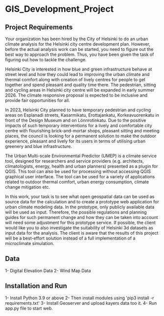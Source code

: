 # GIS_Development_Project

## Project Requirements
Your organization has been hired by the City of Helsinki to do an urban climate analysis for the Helsinki city centre development plan. However, before the actual analysis work can be started, you need to figure out the best way to approach the problem. Thus, you have been given the task of figuring out how to tackle the challenge.

Helsinki City is interested in how blue and green infrastructure behave at street level and how they could lead to improving the urban climate and thermal comfort along with creation of lively centres for people to get together and spend pleasant and quality time there. The pedestrian, sitting and cycling areas in Helsinki city centre will be expanded in early summer 2026. The climate responsive proposal is expected to be inclusive and provide fair opportunities for all.

In 2023, Helsinki City planned to have temporary pedestrian and cycling areas on Esplanadi streets, Kasarmikatu, Erottajankatu, Korkeavuorenkatu in front of the Design Museum and on Lönnrotinkatu. Due to the positive impacts of such temporary interventions for a lively and comfortable city centre with flourishing brick-and-mortar shops, pleasant sitting and meeting places, the council is looking for a permanent solution to make the outdoor experience, pleasant and lively for its users in terms of utilising urban greenery and blue infrastructure.

The Urban Multi-scale Environmental Predictor (UMEP) is a climate service tool, designed for researchers and service providers (e.g. architects, climatologists, energy, health and urban planners) presented as a plugin for QGIS. This tool can also be used for processing without accessing QGIS graphical user interface. The tool can be used for a variety of applications related to outdoor thermal comfort, urban energy consumption, climate change mitigation etc.

In this work, your task is to see what open geospatial data can be used as source data for the calculation and to create a prototype web application for urban climate modeling data. In the prototype, only publicly available data will be used as input. Therefore, the possible regulations and planning guides for such permanent change and how they can be taken into account will need some adjustment for this prototype service. If possible, the client would like you to also investigate the suitability of Helsinki 3d datasets as input data for the analysis. The client is aware that the results of this project will be a best-effort solution instead of a full implementation of a microclimate simulation.

## Data

1- Digital Elevation Data
2- Wind Map Data

## Installation and Run

1- Install Python 3.9 or above
2- Then install modules using 'pip3 install -r requirements.txt'
3- Install Geoserver and upload kayers data too it.
4- Run app.py file to start web.
